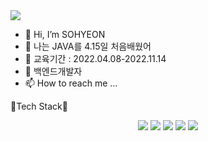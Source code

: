 
<img src="https://capsule-render.vercel.app/api?type=waving&color=auto&height=200&section=header&text=SOHYEONGITHUB&fontSize=90" />



- 👋 Hi, I’m SOHYEON
- 👀 나는 JAVA를 4.15일 처음배웠어
- 🌱 교육기간 : 2022.04.08-2022.11.14
- 💞️ 백엔드개발자
- 📫 How to reach me ...

🌱Tech Stack🌱
<div align="center">
	<img src="https://img.shields.io/badge/Java-007396?style=flat&logo=Java&logoColor=white" />
	<img src="https://img.shields.io/badge/HTML5-E34F26?style=flat&logo=HTML5&logoColor=white" />
	<img src="https://img.shields.io/badge/CSS3-1572B6?style=flat&logo=CSS3&logoColor=white" />
	<img src="https://img.shields.io/badge/JavaScript-EF2D5E?style=flat&logo=JavaScript&logoColor=white" />
	<img src="https://img.shields.io/badge/PHP-64BC4B?style=flat&logo=PHP&logoColor=white" />
</div>

<!---
hellozzlol/hellozzlol is a ✨ special ✨ repository because its `README.md` (this file) appears on your GitHub profile.
You can click the Preview link to take a look at your changes.
--->
